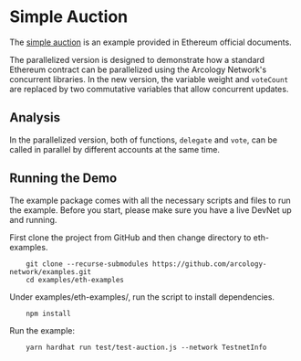 # Simple Auction

The [simple auction](https://docs.soliditylang.org/en/latest/solidity-by-example.html#simple-auction) is an example provided in Ethereum official documents.  

The parallelized version is designed to demonstrate how a standard Ethereum contract can be parallelized using the Arcology Network's concurrent libraries. In the new version, the variable weight and `voteCount` are replaced by two commutative variables that allow concurrent updates.

## Analysis

In the parallelized version, both of functions, `delegate` and `vote`, can be called in parallel by different accounts at the same time.  

## Running the Demo
The example package comes with all the necessary scripts and files to run the example. Before you start, please make sure you have a live DevNet up and running.

First clone the project from GitHub and then change directory to eth-examples.

```shell
    git clone --recurse-submodules https://github.com/arcology-network/examples.git
    cd examples/eth-examples
```

Under examples/eth-examples/, run the script to install dependencies.

```shell
    npm install
``` 

Run the example: 

``` shell
    yarn hardhat run test/test-auction.js --network TestnetInfo
```